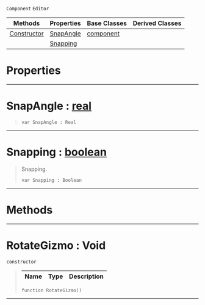  `Component` `Editor`



|Methods|Properties|Base Classes|Derived Classes|
|---|---|---|---|
|[ Constructor](rotategizmo.md#rotategizmo-void)|[ SnapAngle](rotategizmo.md#snapangle-zilch-engine-do)|[component](component.md)| |
| |[ Snapping](rotategizmo.md#snapping-zilch-engine-doc)| | |


 #  Properties


---  
 #  SnapAngle : [real](../nada_base_types/real.md)

> 
> ```TS:Nada
> var SnapAngle : Real


---  
 #  Snapping : [boolean](../nada_base_types/boolean.md)

> Snapping.
> ```TS:Nada
> var Snapping : Boolean


---  
 #  Methods


---  
 #  RotateGizmo : Void

 `constructor`

> 
> |Name|Type|Description|
> |---|---|---|
> ```TS:Nada
> function RotateGizmo()
> ``` 


---  
 

 